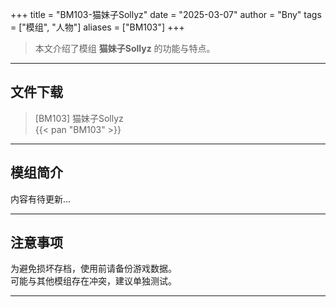 +++
title = "BM103-猫妹子Sollyz"
date = "2025-03-07"
author = "Bny"
tags = ["模组", "人物"]
aliases = ["BM103"]
+++

> 本文介绍了模组 **猫妹子Sollyz** 的功能与特点。

---

## 文件下载

> [BM103] 猫妹子Sollyz  
{{< pan "BM103" >}}  

---

## 模组简介

>  
内容有待更新...  

---

## 注意事项

>  
为避免损坏存档，使用前请备份游戏数据。  
可能与其他模组存在冲突，建议单独测试。  

---

